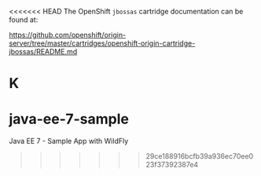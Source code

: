 <<<<<<< HEAD
The OpenShift `jbossas` cartridge documentation can be found at:

https://github.com/openshift/origin-server/tree/master/cartridges/openshift-origin-cartridge-jbossas/README.md

K
=======
# java-ee-7-sample
Java EE 7 - Sample App with WildFly
>>>>>>> 29ce188916bcfb39a936ec70ee023f37392387e4
